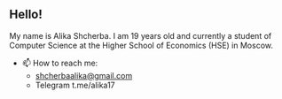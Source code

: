 ## Hello!
My name is Alika Shcherba. I am 19 years old and currently a student of Computer Science at the Higher School of Economics (HSE) in Moscow. 

- 📫 How to reach me:
  - shcherbaalika@gmail.com
  - Telegram t.me/alika17


<!-- :snake: :computer: 🤖
**alikashcherba/alikashcherba** is a ✨ _special_ ✨ repository because its `README.md` (this file) appears on your GitHub profile.

Here are some ideas to get you started:

- 🔭 I’m currently working on ...
- 🌱 I’m currently learning ...
- 👯 I’m looking to collaborate on ...
- 🤔 I’m looking for help with ...
- 💬 Ask me about ...
- 📫 How to reach me: ...
- 😄 Pronouns: ...
- ⚡ Fun fact: ...
-->
